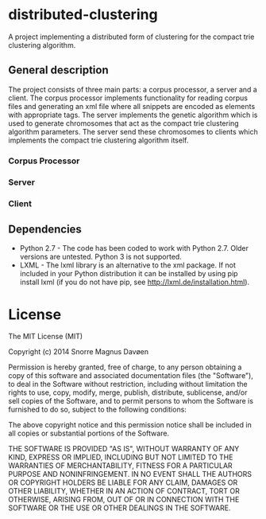 # distributed-clustering

A project implementing a distributed form of clustering for the compact trie clustering algorithm.

## General description
The project consists of three main parts: a corpus processor, a server and a client. The corpus processor
implements functionality for reading corpus files and generating an xml file where all snippets are encoded
as elements with appropriate tags. The server implements the genetic algorithm which is used to generate chromosomes
that act as the compact trie clustering algorithm parameters. The server send these chromosomes to clients which
implements the compact trie clustering algorithm itself.

### Corpus Processor

### Server

### Client

## Dependencies
 * Python 2.7 - The code has been coded to work with Python 2.7. Older versions are untested. Python 3 is not supported.
 * LXML - The lxml library is an alternative to the xml package. If not included in your Python distribution it can be
          installed by using pip install lxml (if you do not have pip, see http://lxml.de/installation.html).

# License

The MIT License (MIT)

Copyright (c) 2014 Snorre Magnus Davøen

Permission is hereby granted, free of charge, to any person obtaining a copy
of this software and associated documentation files (the "Software"), to deal
in the Software without restriction, including without limitation the rights
to use, copy, modify, merge, publish, distribute, sublicense, and/or sell
copies of the Software, and to permit persons to whom the Software is
furnished to do so, subject to the following conditions:

The above copyright notice and this permission notice shall be included in all
copies or substantial portions of the Software.

THE SOFTWARE IS PROVIDED "AS IS", WITHOUT WARRANTY OF ANY KIND, EXPRESS OR
IMPLIED, INCLUDING BUT NOT LIMITED TO THE WARRANTIES OF MERCHANTABILITY,
FITNESS FOR A PARTICULAR PURPOSE AND NONINFRINGEMENT. IN NO EVENT SHALL THE
AUTHORS OR COPYRIGHT HOLDERS BE LIABLE FOR ANY CLAIM, DAMAGES OR OTHER
LIABILITY, WHETHER IN AN ACTION OF CONTRACT, TORT OR OTHERWISE, ARISING FROM,
OUT OF OR IN CONNECTION WITH THE SOFTWARE OR THE USE OR OTHER DEALINGS IN THE
SOFTWARE.
